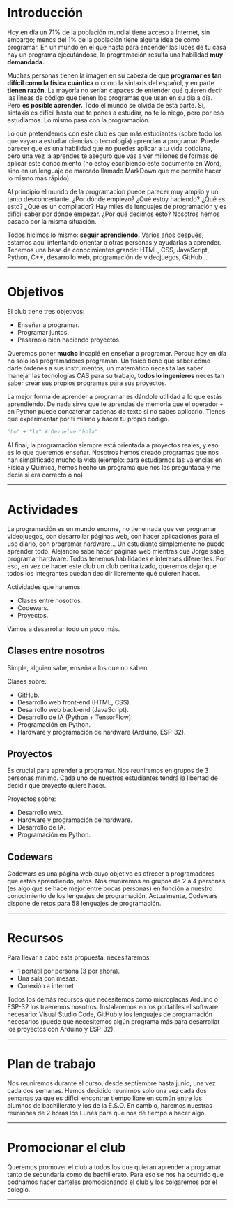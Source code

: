 # Introducción
Hoy en día un 71% de la población mundial tiene acceso a Internet, sin embargo; menos del 1% de la población tiene alguna idea de cómo programar. En un mundo en el que hasta para encender las luces de tu casa hay un programa ejecutándose, la programación resulta una habilidad **muy demandada.**

Muchas personas tienen la imagen en su cabeza de que **programar es tan difícil como la física cuántica** o como la sintaxis del español, y en parte **tienen razón**. La mayoría no serían capaces de entender qué quieren decir las líneas de código que tienen los programas que usan en su día a día. Pero **es posible aprender.** Todo el mundo se olvida de esta parte. Sí, sintaxis es difícil hasta que te pones a estudiar, no te lo niego, pero por eso estudiamos. Lo mismo pasa con la programación.

Lo que pretendemos con este club es que más estudiantes (sobre todo los que vayan a estudiar ciencias o tecnología) aprendan a programar. Puede parecer que es una habilidad que no puedes aplicar a tu vida cotidiana, pero una vez la aprendes te aseguro que vas a ver millones de formas de aplicar este conocimiento (no estoy escribiendo este documento en Word, sino en un lenguaje de marcado llamado MarkDown que me permite hacer lo mismo más rápido).

Al principio el mundo de la programación puede parecer muy amplio y un tanto desconcertante. ¿Por dónde empiezo? ¿Qué estoy haciendo? ¿Qué es esto? ¿Qué es un compilador? Hay miles de lenguajes de programación y es difícil saber por dónde empezar. ¿Por qué decimos esto? Nosotros hemos pasado por la misma situación.

Todos hicimos lo mismo: **seguir aprendiendo.** Varios años después, estamos aquí intentando orientar a otras personas y ayudarlas a aprender. Tenemos una base de conocimientos grande: HTML, CSS, JavaScript, Python, C++, desarrollo web, programación de videojuegos, GitHub...

---

# Objetivos
El club tiene tres objetivos:
   - Enseñar a programar.
   - Programar juntos.
   - Pasarnolo bien haciendo proyectos.

Queremos poner **mucho** incapié en enseñar a programar. Porque hoy en día no solo los programadores programan. Un físico tiene que saber cómo darle órdenes a sus instrumentos, un matemático necesita las saber manejar las tecnologías CAS para su trabajo, **todos lo ingenieros** necesitan saber crear sus propios programas para sus proyectos.

La mejor forma de aprender a programar es dándole utilidad a lo que estás aprendiendo. De nada sirve que te aprendas de memoria que el operador `+` en Python puede concatenar cadenas de texto si no sabes aplicarlo. Tienes que experimentar por ti mismo y hacer tu propio código.
```python
"ho" + "la" # Devuelve "hola"
```

Al final, la programación siempre está orientada a proyectos reales, y eso es lo que queremos enseñar. Nosotros hemos creado programas que nos han simplificado mucho la vida (ejemplo: para estudiarnos las valencias en Física y Química, hemos hecho un programa que nos las preguntaba y me decía si era correcto o no).

---

# Actividades
La programación es un mundo enorme, no tiene nada que ver programar videojuegos, con desarrollar páginas web, con hacer aplicaciones para el uso diario, con programar hardware... Un estudiante simplemente no puede aprender todo. Alejandro sabe hacer páginas web mientras que Jorge sabe programar hardware. Todos tenemos habilidades e intereses diferentes. Por eso, en vez de hacer este club un club centralizado, queremos dejar que todos los integrantes puedan decidir libremente qué quieren hacer.

Actividades que haremos:
   - Clases entre nosotros.
   - Codewars.
   - Proyectos.

Vamos a desarrollar todo un poco más.

## Clases entre nosotros
Simple, alguien sabe, enseña a los que no saben.

Clases sobre:
   - GitHub.
   - Desarrollo web front-end (HTML, CSS).
   - Desarrollo web back-end (JavaScript).
   - Desarrollo de IA (Python + TensorFlow).
   - Programación en Python.
   - Hardware y programación de hardware (Arduino, ESP-32).

## Proyectos
Es crucial para aprender a programar. Nos reuniremos en grupos de 3 personas mínimo. Cada uno de nuestros estudiantes tendrá la libertad de decidir qué proyecto quiere hacer.

Proyectos sobre: 
   - Desarrollo web.
   - Hardware y programación de hardware.
   - Desarrollo de IA.
   - Programación en Python.

## Codewars
Codewars es una página web cuyo objetivo es ofrecer a programadores que están aprendiendo, retos. Nos reuniremos en grupos de 2 a 4 personas (es algo que se hace mejor entre pocas personas) en función a nuestro conocimiento de los lenguajes de programación. Actualmente, Codewars dispone de retos para 58 lenguajes de programación.

---

# Recursos
Para llevar a cabo esta propuesta, necesitaremos:
   - 1 portátil por persona (3 por ahora).
   - Una sala con mesas.
   - Conexión a internet.

Todos los demás recursos que necesitemos como microplacas Arduino o ESP-32 los traeremos nosotros. Instalaremos en los portátiles el software necesario: Visual Studio Code, GitHub y los lenguajes de programación necesarios (puede que necesitemos algún programa más para desarrollar los proyectos con Arduino y ESP-32).

---

# Plan de trabajo
Nos reuniremos durante el curso, desde septiembre hasta junio, una vez cada dos semanas. Hemos decidido reunirnos solo una vez cada dos semanas ya que es difícil encontrar tiempo libre en común entre los alumnos de bachillerato y los de la E.S.O. En cambio, haremos nuestras reuniones de 2 horas los Lunes para que nos dé tiempo a hacer algo.

---

# Promocionar el club
Queremos promover el club a todos los que quieran aprender a programar tanto de secundaria como de bachillerato. Para eso se nos ha ocurrido que podríamos hacer carteles promocionando el club y los colgaremos por el colegio.

---